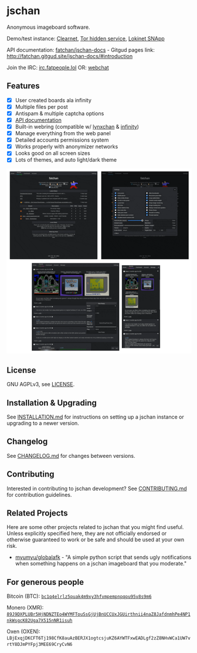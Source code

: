 # jschan
Anonymous imageboard software.

Demo/test instance: [Clearnet](https://fatchan.org), [Tor hidden service](http://cimixezweeq64g42vl6tyhk4becxhi4ldwqq6w43u53qhwsd3s4c3lyd.onion/), [Lokinet SNApp](http://fatchan.loki/)

API documentation: [fatchan/jschan-docs](https://gitgud.io/fatchan/jschan-docs/) - Gitgud pages link: http://fatchan.gitgud.site/jschan-docs/#introduction

Join the IRC: [irc.fatpeople.lol](ircs://irc.fatpeople.lol:6697/general) OR: [webchat](https://irc.fatpeople.lol/#general)

## Features
- [x] User created boards ala infinity
- [x] Multiple files per post
- [x] Antispam & multiple captcha options
- [x] [API documentation](http://fatchan.gitgud.site/jschan-docs/)
- [x] Built-in webring (compatible w/ [lynxchan](https://gitlab.com/alogware/LynxChanAddon-Webring) & [infinity](https://gitlab.com/Tenicu/infinityaddon-webring))
- [x] Manage everything from the web panel
- [x] Detailed accounts permissions system
- [x] Works properly with anonymizer networks
- [x] Looks good on all screen sizes
- [x] Lots of themes, and auto light/dark theme

![screenshots](collage.gif "screenshots")

## License
GNU AGPLv3, see [LICENSE](LICENSE).

## Installation & Upgrading
See [INSTALLATION.md](INSTALLATION.md) for instructions on setting up a jschan instance or upgrading to a newer version.

## Changelog
See [CHANGELOG.md](CHANGELOG.md) for changes between versions.

## Contributing
Interested in contributing to jschan development? See [CONTRIBUTING.md](CONTRIBUTING.md) for contribution guidelines.

## Related Projects
Here are some other projects related to jschan that you might find useful. Unless explicitly specified here, they are not officially endorsed or otherwise guaranteed to work or be safe and should be used at your own risk.
 - [myumyu/globalafk](https://gitgud.io/myumyu/globalafk/) - "A simple python script that sends ugly notifications when something happens on a jschan imageboard that you moderate."

## For generous people

Bitcoin (BTC): [`bc1q4elrlz5puak4m9xy3hfvmpempnpqpu95v8s9m6`](bitcoin:bc1q4elrlz5puak4m9xy3hfvmpempnpqpu95v8s9m6)

Monero (XMR): [`89J9DXPLUBr5HjNDNZTEo4WYMFTouSsGjUjBnUCCUxJGUirthnii4naZ8JafdnmhPe4NP1nkWsgcK82Uga7X515nNR1isuh`](monero:89J9DXPLUBr5HjNDNZTEo4WYMFTouSsGjUjBnUCCUxJGUirthnii4naZ8JafdnmhPe4NP1nkWsgcK82Uga7X515nNR1isuh)

Oxen (OXEN): `LBjExqjDKCFT6Tj198CfK8auAzBERJX1ogtcsjuKZ6AYWTFxwEADLgf2zZ8NHvWCa1UW7vrtY8DJmPYFpj3MEE69CryCvN6`
